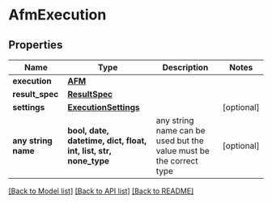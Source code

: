# AfmExecution


## Properties
Name | Type | Description | Notes
------------ | ------------- | ------------- | -------------
**execution** | [**AFM**](AFM.md) |  | 
**result_spec** | [**ResultSpec**](ResultSpec.md) |  | 
**settings** | [**ExecutionSettings**](ExecutionSettings.md) |  | [optional] 
**any string name** | **bool, date, datetime, dict, float, int, list, str, none_type** | any string name can be used but the value must be the correct type | [optional]

[[Back to Model list]](../README.md#documentation-for-models) [[Back to API list]](../README.md#documentation-for-api-endpoints) [[Back to README]](../README.md)


